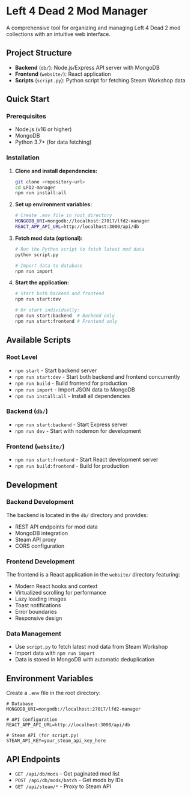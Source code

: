 # Left 4 Dead 2 Mod Manager

A comprehensive tool for organizing and managing Left 4 Dead 2 mod collections with an intuitive web interface.

## Project Structure

- **Backend** (`db/`): Node.js/Express API server with MongoDB
- **Frontend** (`website/`): React application
- **Scripts** (`script.py`): Python script for fetching Steam Workshop data

## Quick Start

### Prerequisites

- Node.js (v16 or higher)
- MongoDB
- Python 3.7+ (for data fetching)

### Installation

1. **Clone and install dependencies:**

   ```bash
   git clone <repository-url>
   cd LFD2-manager
   npm run install:all
   ```

2. **Set up environment variables:**

   ```bash
   # Create .env file in root directory
   MONGODB_URI=mongodb://localhost:27017/lfd2-manager
   REACT_APP_API_URL=http://localhost:3000/api/db
   ```

3. **Fetch mod data (optional):**

   ```bash
   # Run the Python script to fetch latest mod data
   python script.py

   # Import data to database
   npm run import
   ```

4. **Start the application:**

   ```bash
   # Start both backend and frontend
   npm run start:dev

   # Or start individually:
   npm run start:backend  # Backend only
   npm run start:frontend # Frontend only
   ```

## Available Scripts

### Root Level

- `npm start` - Start backend server
- `npm run start:dev` - Start both backend and frontend concurrently
- `npm run build` - Build frontend for production
- `npm run import` - Import JSON data to MongoDB
- `npm run install:all` - Install all dependencies

### Backend (`db/`)

- `npm run start:backend` - Start Express server
- `npm run dev` - Start with nodemon for development

### Frontend (`website/`)

- `npm run start:frontend` - Start React development server
- `npm run build:frontend` - Build for production

## Development

### Backend Development

The backend is located in the `db/` directory and provides:

- REST API endpoints for mod data
- MongoDB integration
- Steam API proxy
- CORS configuration

### Frontend Development

The frontend is a React application in the `website/` directory featuring:

- Modern React hooks and context
- Virtualized scrolling for performance
- Lazy loading images
- Toast notifications
- Error boundaries
- Responsive design

### Data Management

- Use `script.py` to fetch latest mod data from Steam Workshop
- Import data with `npm run import`
- Data is stored in MongoDB with automatic deduplication

## Environment Variables

Create a `.env` file in the root directory:

```env
# Database
MONGODB_URI=mongodb://localhost:27017/lfd2-manager

# API Configuration
REACT_APP_API_URL=http://localhost:3000/api/db

# Steam API (for script.py)
STEAM_API_KEY=your_steam_api_key_here
```

## API Endpoints

- `GET /api/db/mods` - Get paginated mod list
- `POST /api/db/mods/batch` - Get mods by IDs
- `GET /api/steam/*` - Proxy to Steam API

